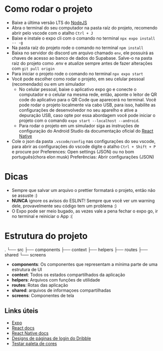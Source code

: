 # Como rodar o projeto

- Baixe a última versão LTS do [NodeJS](https://nodejs.org/en)
- Abra o terminal do seu computador na pasta raíz do projeto, recomendo abrir pelo vscode com o atalho `Ctrl + J`
- Baixe e instale o expo cli com o comando no terminal `npx expo install -- -g`
- Na pasta raíz do projeto rode o comando no terminal `npm install`
- Baixa no servidor do discord um arquivo chamado `env`, ele possuirá as chaves de acesso ao banco de dados do Supabase. Salve-o na pasta raiz do projeto como .env e atualize sempre antes de fazer alterações com `git pull origin`
- Para iniciar o projeto rode o comando no terminal `npx expo start`
- Você pode escolher como rodar o projeto, em seu celular pessoal (recomendado) ou em um simulador
    -   No celular pessoal, baixe o aplicativo expo go e conecte o computador e o celular na mesma rede, então, aponte o leitor de QR code do aplicativo para o QR Code que aparecerá no terminal. Você pode rodar o projeto localmente via cabo USB, para isso, habilite as configurações de desenvolvedor no seu aparelho e ative a depuração USB, caso opte por essa abordagem você pode iniciar o projeto com o comando `expo start --localhost --android`.
    -   Para rodar o projeto em um simulador siga as instruções de configuração do Android Studio da documentação oficial do [React Native](https://reactnative.dev/docs/environment-setup?guide=native)
- Cole o json da pasta `.vscode/config` nas configurações do seu vscode, para abrir as configurações do vscode digite o atalho `Ctrl + Shift + P` e procure por Preferences: Open settings (JSON) ou no bom português(chora elon musk) Preferências: Abrir configurações (JSON)

# Dicas

- Sempre que salvar um arquivo o prettier formatará o projeto, então não se assuste :)
- **NUNCA** ignore os avisos do ESLINT! Sempre que você ver um warning dele, provavelmente seu código tem um problema :)
- O Expo pode ser meio bugado, as vezes vale a pena fechar o expo go, ir no terminal e reiniciar o App :(

# Estrutura do projeto

.
└── src
    ├── components
    ├── context
    ├── helpers
    ├── routes
    ├── shared
    └── screens

- **components**: Os componentes que representam a mínima parte de uma estrutura de UI
- **context**: Todos os estados compartilhados da aplicação
- **helpers**: Arquivos com funções de utilidade
- **routes**: Rotas das aplicação
- **shared**: arquivos de informaçoes compartilhadas
- **screens**: Componentes de tela

## Links úteis

- [Expo](https://docs.expo.dev)
- [React docs](https://react.dev)
- [React Native docs](https://reactnative.dev/docs/environment-setup)
- [Designs de páginas de login do Dribble](https://dribbble.com/tags/login)
- [Testar paleta de cores](https://realtimecolors.com/?colors=000000-ffffff-4685ff-f2f2f2-ffb084)
